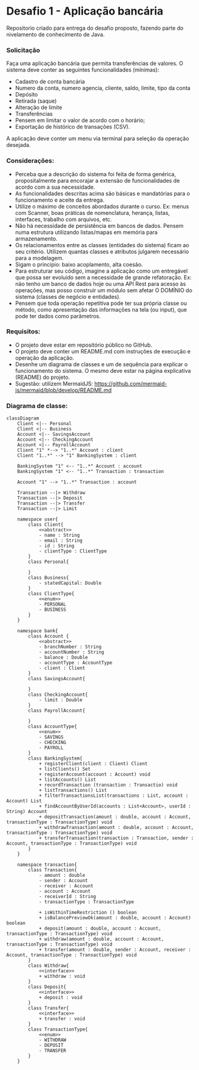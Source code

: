 # Desafio 1 - Aplicação bancária
Repositorio criado para entrega do desafio proposto, fazendo parte do nivelamento de conhecimento de Java.

### Solicitação ###
Faça uma aplicação bancária que permita transferências de valores. O sistema deve conter as seguintes funcionalidades (mínimas):

- Cadastro de conta bancária
- Numero da conta, numero agencia, cliente, saldo, limite, tipo da conta
- Depósito
- Retirada (saque)
- Alteração de limite
- Transferências
- Pensem em limitar o valor de acordo com o horário;
- Exportação de histórico de transações (CSV).

A aplicação deve conter um menu via terminal para seleção da operação desejada.

### Considerações: ###
- Perceba que a descrição do sistema foi feita de forma genérica, propositalmente para encorajar a extensão de funcionalidades de acordo com a sua necessidade.
- As funcionalidades descritas acima são básicas e mandatórias para o funcionamento e aceite da entrega.
- Utilize o máximo de conceitos abordados durante o curso. Ex: menus com Scanner, boas práticas de nomenclatura, herança, listas, interfaces, trabalho com arquivos, etc.
- Não há necessidade de persistência em bancos de dados. Pensem numa estrutura utilizando listas/mapas em memória para armazenamento.
- Os relacionamentos entre as classes (entidades do sistema) ficam ao seu critério. Utilizem quantas classes e atributos julgarem necessário para a modelagem.
- Sigam o princípio: baixo acoplamento, alta coesão.
- Para estruturar seu código, imagine a aplicação como um entregável que possa ser evoluído sem a necessidade de grande refatoração. Ex: não tenho um banco de dados hoje ou uma API Rest para acesso às operações, mas posso construir um módulo sem afetar O DOMÍNIO do sistema (classes de negócio e entidades).
- Pensem que toda operação repetitiva pode ter sua própria classe ou método, como apresentação das informações na tela (ou input), que pode ter dados como parâmetros.

### Requisitos: ###
- O projeto deve estar em repositório público no GitHub.
- O projeto deve conter um README.md com instruções de execução e operação da aplicação.
- Desenhe um diagrama de classes e um de sequência para explicar o funcionamento do sistema. O mesmo deve estar na página explicativa (README) do projeto.
- Sugestão: utilizem MermaidJS: https://github.com/mermaid-js/mermaid/blob/develop/README.md

### Diagrama de classe: ###
```mermaid
classDiagram
    Client <|-- Personal
    Client <|-- Business
    Account <|-- SavingsAccount
    Account <|-- CheckingAccount
    Account <|-- PayrollAccount
    Client "1" *--> "1..*" Account : client
    Client "1..*" --> "1" BankingSystem : client

    BankingSystem "1" <-- "1..*" Account : account
    BankingSystem "1" <-- "1..*" Transaction : transaction

    Account "1" --> "1..*" Transaction : account

    Transaction --|> Withdraw
    Transaction --|> Deposit
    Transaction --|> Transfer
    Transaction --|> Limit
    
    namespace user{
        class Client{
            <<abstract>>
            - name : String
            - email : String
            - id : String
            - clientType : ClientType
        }
        class Personal{

        }
        class Business{
            - statedCapital: Double
        }
        class ClientType{
            <<enum>>
            - PERSONAL
            - BUSINESS
        }
    }
    
    namespace bank{
        class Account {
            <<abstract>>
            - branchNumber : String
            - accountNumber : String
            - balance : Double
            - accountType : AccountType
            - client : Client
        }
        class SavingsAccount{

        }
        class CheckingAccount{
            - limit : Double
        }
        class PayrollAccount{

        }
        class AccountType{
            <<enum>>
            - SAVINGS
            - CHECKING
            - PAYROLL
        }
        class BankingSystem{
            + registerClient(client : Client) Client
            + listClients() Set
            + registerAccount(account : Account) void
            + listAccounts() List
            + recordTransaction (transaction : Transactio) void
            + listTransactions() List
            + filterTransactionsList(transactions : List, account : Account) List
            + findAccountByUserId(accounts : List<Account>, userId : String) Account
            + depositTransaction(amount : double, account : Account, transactionType : TransactionType) void
            + withdrawTransaction(amount : double, account : Account, transactionType : TransactionType) void
            + transferTransaction(transaction : Transaction, sender : Account, transactionType : TransactionType) void
        }
    }
    
    namespace transaction{
        class Transaction{
            - amount : double
            - sender : Account
            - receiver : Account
            - account : Account
            - receiverId : String
            - transactionType : TransactionType

            + isWithinTimeRestriction () boolean
            + isBalancePreviewOk(amount : double, account : Account) boolean
            + deposit(amount : double, account : Account, transactionType : TransactionType) void
            + withdraw(amount : double, account : Account, transactionType : TransactionType) void
            + transfer(amount : double, sender : Account, receiver : Account, transactionType : TransactionType) void
        }
        class Withdraw{
            <<interface>>
            + withdraw : void
        }
        class Deposit{
            <<interface>>
            + deposit : void
        }
        class Transfer{
            <<interface>>
            + transfer : void
        }
        class TransactionType{
            <<enum>>
            - WITHDRAW
            - DEPOSIT
            - TRANSFER
        }
    }

``` 